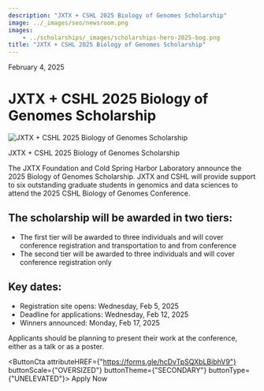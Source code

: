 ```yaml
---
description: "JXTX + CSHL 2025 Biology of Genomes Scholarship"
image: ../_images/seo/newsroom.png
images:
    - ../scholarships/_images/scholarships-hero-2025-bog.png
title: "JXTX + CSHL 2025 Biology of Genomes Scholarship"
---
```


<Date>February 4, 2025</Date>

# JXTX + CSHL 2025 Biology of Genomes Scholarship

<Image alt="JXTX + CSHL 2025 Biology of Genomes Scholarship" image={props.images[0]}></Image>

<figcaption>JXTX + CSHL 2025 Biology of Genomes Scholarship</figcaption>


The JXTX Foundation and Cold Spring Harbor Laboratory announce the 2025 Biology of Genomes Scholarship. JXTX and CSHL will provide support to six outstanding graduate students in genomics and data sciences to attend the 2025 CSHL Biology of Genomes Conference.

## The scholarship will be awarded in two tiers:

- The first tier will be awarded to three individuals and will cover conference registration and transportation to and from conference
- The second tier will be awarded to three individuals and will cover conference registration only


## Key dates:

- Registration site opens: Wednesday, Feb 5, 2025
- Deadline for applications: Wednesday, Feb 12, 2025
- Winners announced: Monday, Feb 17, 2025

Applicants should be planning to present their work at the conference, either as a talk or as a poster.

<ButtonCta
    attributeHREF={"https://forms.gle/hcDvTpSQXbLBibhV9"}
    buttonScale={"OVERSIZED"}
    buttonTheme={"SECONDARY"}
    buttonType={"UNELEVATED"}>
Apply Now
</ButtonCta>
